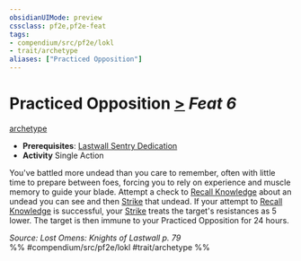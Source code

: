 ```yaml
---
obsidianUIMode: preview
cssclass: pf2e,pf2e-feat
tags:
- compendium/src/pf2e/lokl
- trait/archetype
aliases: ["Practiced Opposition"]
---
```

# Practiced Opposition  [>](chapter-9-playing-the-game.md#Actions "Single Action") *Feat 6*  
[archetype](archetype.md "Archetype Feat Trait")  

- **Prerequisites**: [Lastwall Sentry Dedication](lastwall-sentry-dedication-lowg.md)
- **Activity** Single Action

You've battled more undead than you care to remember, often with little time to prepare between foes, forcing you to rely on experience and muscle memory to guide your blade. Attempt a check to [Recall Knowledge](recall-knowledge.md) about an undead you can see and then [Strike](strike.md) that undead. If your attempt to [Recall Knowledge](recall-knowledge.md) is successful, your [Strike](strike.md) treats the target's resistances as 5 lower. The target is then immune to your Practiced Opposition for 24 hours.

*Source: Lost Omens: Knights of Lastwall p. 79*  
%% #compendium/src/pf2e/lokl #trait/archetype %%